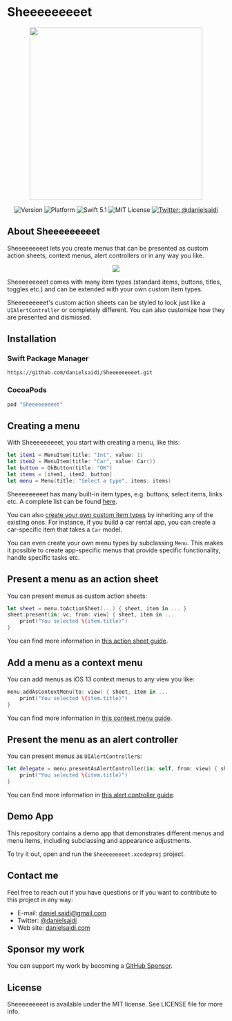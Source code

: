 # Sheeeeeeeeet

<p align="center">
    <img src ="Resources/Logo.png" width=400 />
</p>

<p align="center">
<img src="https://img.shields.io/github/v/release/danielsaidi/Sheeeeeeeeet?color=%2300550&sort=semver" alt="Version" />
    <img src="https://img.shields.io/cocoapods/p/Vandelay.svg?style=flat" alt="Platform" />
    <img src="https://img.shields.io/badge/Swift-5.1-orange.svg" alt="Swift 5.1" />
    <img src="https://img.shields.io/github/license/danielsaidi/Sheeeeeeeeet" alt="MIT License" />
    <a href="https://twitter.com/danielsaidi">
        <img src="https://img.shields.io/badge/contact-@danielsaidi-blue.svg?style=flat" alt="Twitter: @danielsaidi" />
    </a>
</p>


## <a name="about"></a>About Sheeeeeeeeet

Sheeeeeeeeet lets you create menus that can be presented as custom action sheets, context menus, alert controllers or in any way you like.

<p align="center">
    <img src ="Resources/Demo.gif" />
</p>

Sheeeeeeeeet comes with many item types (standard items, buttons, titles, toggles etc.) and can be extended with your own custom item types.

Sheeeeeeeeet's custom action sheets can be styled to look just like a `UIAlertController` or completely different. You can also customize how they are presented and dismissed.


## Installation

### <a name="spm"></a>Swift Package Manager

```
https://github.com/danielsaidi/Sheeeeeeeeet.git
```

### <a name="cocoapods"></a>CocoaPods

```ruby
pod "Sheeeeeeeeet"
```


## Creating a menu

With Sheeeeeeeeet, you start with creating a menu, like this:

```swift
let item1 = MenuItem(title: "Int", value: 1)
let item2 = MenuItem(title: "Car", value: Car())
let button = OkButton(title: "OK")
let items = [item1, item2, button]
let menu = Menu(title: "Select a type", items: items)
```

Sheeeeeeeeet has many built-in item types, e.g. buttons, select items, links etc. A complete list can be found [here][MenuItems].

You can also [create your own custom item types][CustomItems] by inheriting any of the existing ones. For instance, if you build a car rental app, you can create a car-specific item that takes a `Car` model.

You can even create your own menu types by subclassing `Menu`. This makes it possible to create app-specific menus that provide specific functionality, handle specific tasks etc.


## Present a menu as an action sheet

You can present menus as custom action sheets:

```swift
let sheet = menu.toActionSheet(...) { sheet, item in ... }
sheet.present(in: vc, from: view) { sheet, item in ...
    print("You selected \(item.title)")
}
```

You can find more information in [this action sheet guide][ActionSheet].


## Add a menu as a context menu

You can add menus as iOS 13 context menus to any view you like:

```swift
menu.addAsContextMenu(to: view) { sheet, item in ...
    print("You selected \(item.title)")
}
```

You can find more information in [this context menu guide][ContextMenu].


## Present the menu as an alert controller

You can present menus as `UIAlertController`s:

```swift
let delegate = menu.presentAsAlertController(in: self, from: view) { sheet, item in ...
    print("You selected \(item.title)")
}
```

You can find more information in [this alert controller guide][AlertController].


## Demo App

This repository contains a demo app that demonstrates different menus and menu items, including subclassing and appearance adjustments. 

To try it out, open and run the `Sheeeeeeeeet.xcodeproj` project.


## Contact me

Feel free to reach out if you have questions or if you want to contribute to this project in any way:

* E-mail: [daniel.saidi@gmail.com][Email]
* Twitter: [@danielsaidi][Twitter]
* Web site: [danielsaidi.com][Website]


## Sponsor my work

You can support my work by becoming a [GitHub Sponsor][Sponsors].


## License

Sheeeeeeeeet is available under the MIT license. See LICENSE file for more info.


[Email]: mailto:daniel.saidi@gmail.com
[Twitter]: http://www.twitter.com/danielsaidi
[Website]: http://www.danielsaidi.com
[Sponsors]: https://github.com/sponsors/danielsaidi

[Carthage]: https://github.com/Carthage
[CocoaPods]: http://cocoapods.org
[GitHub]: https://github.com/danielsaidi/Sheeeeeeeeet
[License]: https://github.com/danielsaidi/Sheeeeeeeeet/blob/master/LICENSE
[Pod]: http://cocoapods.org/pods/Sheeeeeeeeet
[SheeeeeeeeetRef]: https://www.youtube.com/watch?v=l1dnqKGuezo

[ActionSheet]: https://github.com/danielsaidi/Sheeeeeeeeet/blob/master/Readmes/ActionSheet.md
[AlertController]: https://github.com/danielsaidi/Sheeeeeeeeet/blob/master/Readmes/AlertController.md
[ContextMenu]: https://github.com/danielsaidi/Sheeeeeeeeet/blob/master/Readmes/ContextMenu.md
[CustomItems]: https://github.com/danielsaidi/Sheeeeeeeeet/blob/master/Readmes/CustomItems.md
[MenuItems]: https://github.com/danielsaidi/Sheeeeeeeeet/blob/master/Readmes/MenuItems.md
